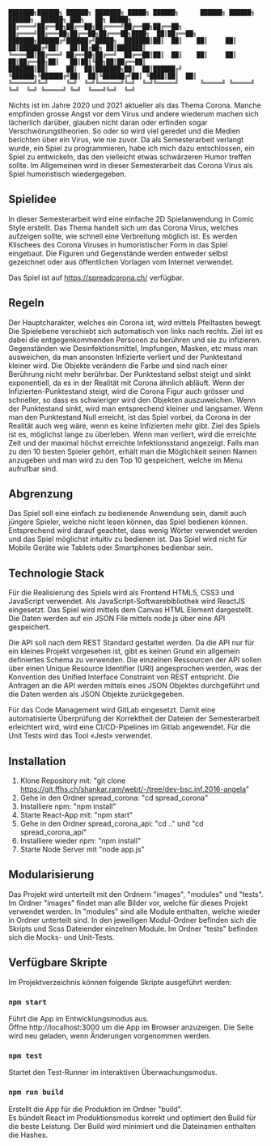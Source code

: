 ```
███████╗██████╗ ██████╗ ███████╗ █████╗ ██████╗      ██████╗ ██████╗ ██████╗  ██████╗ ███╗   ██╗ █████╗ 
██╔════╝██╔══██╗██╔══██╗██╔════╝██╔══██╗██╔══██╗    ██╔════╝██╔═══██╗██╔══██╗██╔═══██╗████╗  ██║██╔══██╗
███████╗██████╔╝██████╔╝█████╗  ███████║██║  ██║    ██║     ██║   ██║██████╔╝██║   ██║██╔██╗ ██║███████║
╚════██║██╔═══╝ ██╔══██╗██╔══╝  ██╔══██║██║  ██║    ██║     ██║   ██║██╔══██╗██║   ██║██║╚██╗██║██╔══██║
███████║██║     ██║  ██║███████╗██║  ██║██████╔╝    ╚██████╗╚██████╔╝██║  ██║╚██████╔╝██║ ╚████║██║  ██║
╚══════╝╚═╝     ╚═╝  ╚═╝╚══════╝╚═╝  ╚═╝╚═════╝      ╚═════╝ ╚═════╝ ╚═╝  ╚═╝ ╚═════╝ ╚═╝  ╚═══╝╚═╝  ╚═╝
```                                                                                                        

Nichts ist im Jahre 2020 und 2021 aktueller als das Thema Corona. Manche empfinden grosse Angst vor dem Virus und andere wiederum machen sich lächerlich darüber, glauben nicht daran oder erfinden sogar Verschwörungstheorien. So oder so wird viel geredet und die Medien berichten über ein Virus, wie nie zuvor. Da als Semesterarbeit verlangt wurde, ein Spiel zu programmieren, habe ich mich dazu entschlossen, ein Spiel zu entwickeln, das den vielleicht etwas schwärzeren Humor treffen sollte. Im Allgemeinen wird in dieser Semesterarbeit das Corona Virus als Spiel humoristisch wiedergegeben.


## Spielidee

In dieser Semesterarbeit wird eine einfache 2D Spielanwendung in Comic Style erstellt. Das Thema handelt sich um das Corona Virus, welches aufzeigen sollte, wie schnell eine Verbreitung möglich ist. Es werden Klischees des Corona Viruses in humoristischer Form in das Spiel eingebaut. Die Figuren und Gegenstände werden entweder selbst gezeichnet oder aus öffentlichen Vorlagen vom Internet verwendet.

Das Spiel ist auf https://spreadcorona.ch/ verfügbar.

## Regeln

Der Hauptcharakter, welches ein Corona ist, wird mittels Pfeiltasten bewegt. Die Spielebene verschiebt sich automatisch von links nach rechts. Ziel ist es dabei die entgegenkommenden Personen zu berühren und sie zu infizieren. Gegenständen wie Desinfektionsmittel, Impfungen, Masken, etc muss man ausweichen, da man ansonsten Infizierte verliert und der Punktestand kleiner wird. Die Objekte verändern die Farbe und sind nach einer Berührung nicht mehr berührbar. Der Punktestand selbst steigt und sinkt exponentiell, da es in der Realität mit Corona ähnlich abläuft. Wenn der Infizierten-Punktestand steigt, wird die Corona Figur auch grösser und schneller, so dass es schwieriger wird den Objekten auszuweichen. Wenn der Punktestand sinkt, wird man entsprechend kleiner und langsamer. Wenn man den Punktestand Null erreicht, ist das Spiel vorbei, da Corona in der Realität auch weg wäre, wenn es keine Infizierten mehr gibt. Ziel des Spiels ist es, möglichst lange zu überleben. Wenn man verliert, wird die erreichte Zeit und der maximal höchst erreichte Infektionsstand angezeigt. Falls man zu den 10 besten Spieler gehört, erhält man die Möglichkeit seinen Namen anzugeben und man wird zu den Top 10 gespeichert, welche im Menu aufrufbar sind.


## Abgrenzung

Das Spiel soll eine einfach zu bedienende Anwendung sein, damit auch jüngere Spieler, welche nicht lesen können, das Spiel bedienen können. Entsprechend wird darauf geachtet, dass wenig Wörter verwendet werden und das Spiel möglichst intuitiv zu bedienen ist. Das Spiel wird nicht für Mobile Geräte wie Tablets oder Smartphones bedienbar sein.


## Technologie Stack

Für die Realisierung des Spiels wird als Frontend HTML5, CSS3 und JavaScript verwendet. Als JavaScript-Softwarebibliothek wird ReactJS eingesetzt. Das Spiel wird mittels dem Canvas HTML Element dargestellt. Die Daten werden auf ein JSON File mittels node.js über eine API gespeichert.

Die API soll nach dem REST Standard gestaltet werden. Da die API nur für ein kleines Projekt vorgesehen ist, gibt es keinen Grund ein allgemein definiertes Schema zu verwenden. Die einzelnen Ressourcen der API sollen über einen Unique Resource Identifier (URI) angesprochen werden, was der Konvention des Unified Interface Constraint von REST entspricht. Die Anfragen an die API werden mittels eines JSON Objektes durchgeführt und die Daten werden als JSON Objekte zurückgegeben.

Für das Code Management wird GitLab eingesetzt. Damit eine automatisierte Überprüfung der Korrektheit der Dateien der Semesterarbeit erleichtert wird, wird eine CI/CD-Pipelines im Gitlab angewendet. Für die Unit Tests wird das Tool «Jest» verwendet.


## Installation

1. Klone Repository mit: "git clone https://git.ffhs.ch/shankar.ram/webt/-/tree/dev-bsc.inf.2016-angela"
2. Gehe in den Ordner spread_corona: "cd spread_corona"
2. Installiere npm: "npm install"
3. Starte React-App mit: "npm start"
4. Gehe in den Ordner spread_corona_api: "cd .." und "cd spread_corona_api"
5. Installiere wieder npm: "npm install"
6. Starte Node Server mit "node app.js"



## Modularisierung

Das Projekt wird unterteilt mit den Ordnern "images", "modules" und "tests". Im Ordner "images" findet man alle Bilder vor, welche für dieses Projekt verwendet werden. In "modules" sind alle Module enthalten, welche wieder in Ordner unterteilt sind. In den jeweiligen Modul-Ordner befinden sich die Skripts und Scss Dateiender einzelnen Module. Im Ordner "tests" befinden sich die Mocks- und Unit-Tests.


## Verfügbare Skripte

Im Projektverzeichnis können folgende Skripte ausgeführt werden:

### `npm start`

Führt die App im Entwicklungsmodus aus. <br>
Öffne http://localhost:3000 um die App im Browser anzuzeigen.
Die Seite wird neu geladen, wenn Änderungen vorgenommen werden. <br>

### `npm test`

Startet den Test-Runner im interaktiven Überwachungsmodus. <br>

### `npm run build`

Erstellt die App für die Produktion im Ordner "build". <br>
Es bündelt React im Produktionsmodus korrekt und optimiert den Build für die beste Leistung.
Der Build wird minimiert und die Dateinamen enthalten die Hashes. <br>

